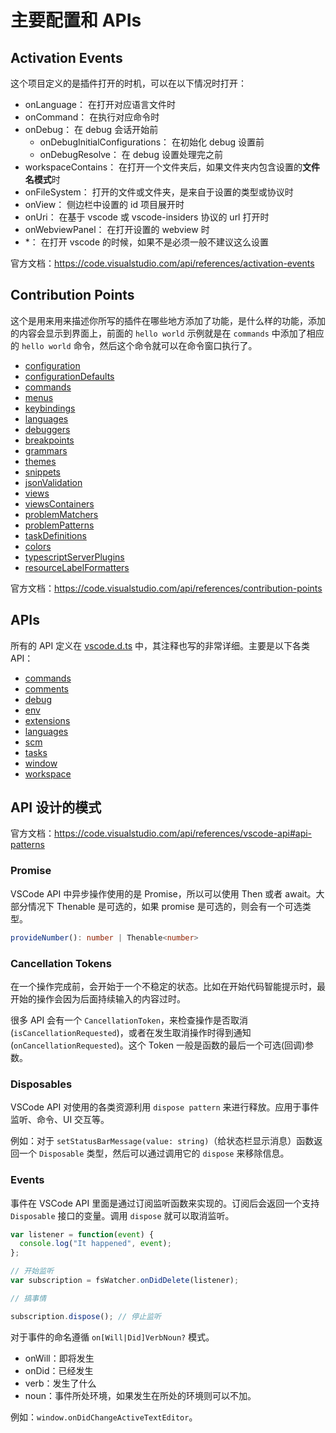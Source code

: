 # 主要配置和 APIs

## Activation Events

这个项目定义的是插件打开的时机，可以在以下情况时打开：

- onLanguage： 在打开对应语言文件时
- onCommand： 在执行对应命令时
- onDebug： 在 debug 会话开始前
  - onDebugInitialConfigurations： 在初始化 debug 设置前
  - onDebugResolve： 在 debug 设置处理完之前
- workspaceContains： 在打开一个文件夹后，如果文件夹内包含设置的**文件名模式**时
- onFileSystem： 打开的文件或文件夹，是来自于设置的类型或协议时
- onView： 侧边栏中设置的 id 项目展开时
- onUri： 在基于 vscode 或 vscode-insiders 协议的 url 打开时
- onWebviewPanel： 在打开设置的 webview 时
- \*： 在打开 vscode 的时候，如果不是必须一般不建议这么设置

官方文档：https://code.visualstudio.com/api/references/activation-events

## Contribution Points

这个是用来用来描述你所写的插件在哪些地方添加了功能，是什么样的功能，添加的内容会显示到界面上，前面的 `hello world` 示例就是在 `commands` 中添加了相应的 `hello world` 命令，然后这个命令就可以在命令窗口执行了。

- [configuration](https://code.visualstudio.com/api/references/contribution-points#contributes.configuration)
- [configurationDefaults](https://code.visualstudio.com/api/references/contribution-points#contributes.configurationDefaults)
- [commands](https://code.visualstudio.com/api/references/contribution-points#contributes.commands)
- [menus](https://code.visualstudio.com/api/references/contribution-points#contributes.menus)
- [keybindings](https://code.visualstudio.com/api/references/contribution-points#contributes.keybindings)
- [languages](https://code.visualstudio.com/api/references/contribution-points#contributes.languages)
- [debuggers](https://code.visualstudio.com/api/references/contribution-points#contributes.debuggers)
- [breakpoints](https://code.visualstudio.com/api/references/contribution-points#contributes.breakpoints)
- [grammars](https://code.visualstudio.com/api/references/contribution-points#contributes.grammars)
- [themes](https://code.visualstudio.com/api/references/contribution-points#contributes.themes)
- [snippets](https://code.visualstudio.com/api/references/contribution-points#contributes.snippets)
- [jsonValidation](https://code.visualstudio.com/api/references/contribution-points#contributes.jsonValidation)
- [views](https://code.visualstudio.com/api/references/contribution-points#contributes.views)
- [viewsContainers](https://code.visualstudio.com/api/references/contribution-points#contributes.viewsContainers)
- [problemMatchers](https://code.visualstudio.com/api/references/contribution-points#contributes.problemMatchers)
- [problemPatterns](https://code.visualstudio.com/api/references/contribution-points#contributes.problemPatterns)
- [taskDefinitions](https://code.visualstudio.com/api/references/contribution-points#contributes.taskDefinitions)
- [colors](https://code.visualstudio.com/api/references/contribution-points#contributes.colors)
- [typescriptServerPlugins](https://code.visualstudio.com/api/references/contribution-points#contributes.typescriptServerPlugins)
- [resourceLabelFormatters](https://code.visualstudio.com/api/references/contribution-points#contributes.resourceLabelFormatters)

官方文档：https://code.visualstudio.com/api/references/contribution-points

## APIs

所有的 API 定义在 [vscode.d.ts](https://github.com/Microsoft/vscode/blob/master/src/vs/vscode.d.ts) 中，其注释也写的非常详细。主要是以下各类 API：

- [commands](https://code.visualstudio.com/api/references/vscode-api#commands)
- [comments](https://code.visualstudio.com/api/references/vscode-api#comments)
- [debug](https://code.visualstudio.com/api/references/vscode-api#debug)
- [env](https://code.visualstudio.com/api/references/vscode-api#env)
- [extensions](https://code.visualstudio.com/api/references/vscode-api#extensions)
- [languages](https://code.visualstudio.com/api/references/vscode-api#languages)
- [scm](https://code.visualstudio.com/api/references/vscode-api#scm)
- [tasks](https://code.visualstudio.com/api/references/vscode-api#tasks)
- [window](https://code.visualstudio.com/api/references/vscode-api#window)
- [workspace](https://code.visualstudio.com/api/references/vscode-api#workspace)

## API 设计的模式

官方文档：https://code.visualstudio.com/api/references/vscode-api#api-patterns

### Promise

VSCode API 中异步操作使用的是 Promise，所以可以使用 Then 或者 await。大部分情况下 Thenable 是可选的，如果 promise 是可选的，则会有一个可选类型。

```ts
provideNumber(): number | Thenable<number>
```

### Cancellation Tokens

在一个操作完成前，会开始于一个不稳定的状态。比如在开始代码智能提示时，最开始的操作会因为后面持续输入的内容过时。

很多 API 会有一个 `CancellationToken`，来检查操作是否取消 (`isCancellationRequested`)，或者在发生取消操作时得到通知 (`onCancellationRequested`)。这个 Token 一般是函数的最后一个可选(回调)参数。

### Disposables

VSCode API 对使用的各类资源利用 `dispose pattern` 来进行释放。应用于事件监听、命令、UI 交互等。

例如：对于 `setStatusBarMessage(value: string)`（给状态栏显示消息）函数返回一个 `Disposable` 类型，然后可以通过调用它的 `dispose` 来移除信息。

### Events

事件在 VSCode API 里面是通过订阅监听函数来实现的。订阅后会返回一个支持 `Disposable` 接口的变量。调用 `dispose` 就可以取消监听。

```ts
var listener = function(event) {
  console.log("It happened", event);
};

// 开始监听
var subscription = fsWatcher.onDidDelete(listener);

// 搞事情

subscription.dispose(); // 停止监听
```

对于事件的命名遵循 `on[Will|Did]VerbNoun?` 模式。

- onWill：即将发生
- onDid：已经发生
- verb：发生了什么
- noun：事件所处环境，如果发生在所处的环境则可以不加。

例如：`window.onDidChangeActiveTextEditor`。
